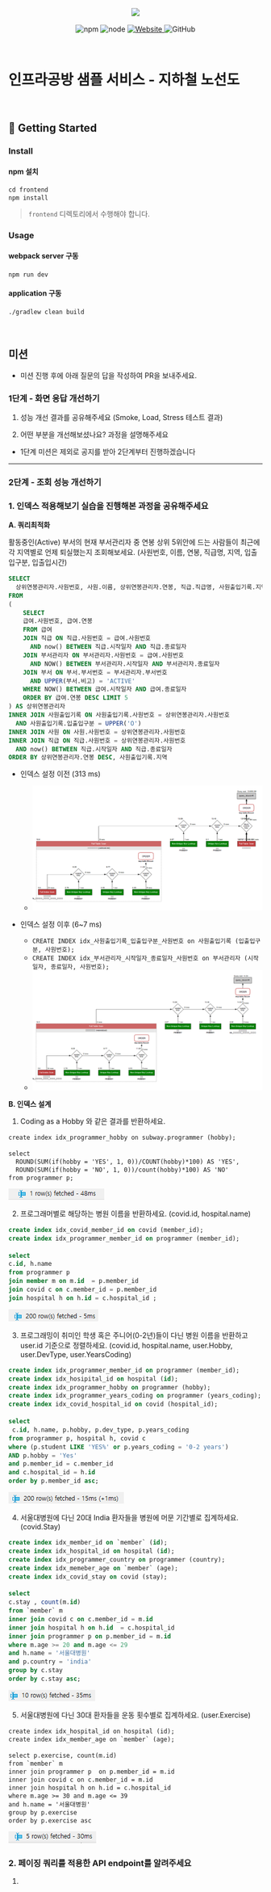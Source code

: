 <p align="center">
    <img width="200px;" src="https://raw.githubusercontent.com/woowacourse/atdd-subway-admin-frontend/master/images/main_logo.png"/>
</p>
<p align="center">
  <img alt="npm" src="https://img.shields.io/badge/npm-%3E%3D%205.5.0-blue">
  <img alt="node" src="https://img.shields.io/badge/node-%3E%3D%209.3.0-blue">
  <a href="https://edu.nextstep.camp/c/R89PYi5H" alt="nextstep atdd">
    <img alt="Website" src="https://img.shields.io/website?url=https%3A%2F%2Fedu.nextstep.camp%2Fc%2FR89PYi5H">
  </a>
  <img alt="GitHub" src="https://img.shields.io/github/license/next-step/atdd-subway-service">
</p>

<br>

# 인프라공방 샘플 서비스 - 지하철 노선도

<br>

## 🚀 Getting Started

### Install
#### npm 설치
```
cd frontend
npm install
```
> `frontend` 디렉토리에서 수행해야 합니다.

### Usage
#### webpack server 구동
```
npm run dev
```
#### application 구동
```
./gradlew clean build
```
<br>

## 미션

* 미션 진행 후에 아래 질문의 답을 작성하여 PR을 보내주세요.

### 1단계 - 화면 응답 개선하기
1. 성능 개선 결과를 공유해주세요 (Smoke, Load, Stress 테스트 결과)

2. 어떤 부분을 개선해보셨나요? 과정을 설명해주세요
- 1단계 미션은 제외로 공지를 받아 2단계부터 진행하겠습니다

---

### 2단계 - 조회 성능 개선하기


### 1. 인덱스 적용해보기 실습을 진행해본 과정을 공유해주세요

**A. 쿼리최적화**

활동중인(Active) 부서의 현재 부서관리자 중 연봉 상위 5위안에 드는 사람들이 최근에 각 지역별로 언제 퇴실했는지 조회해보세요.
(사원번호, 이름, 연봉, 직급명, 지역, 입출입구분, 입출입시간)

```sql
SELECT 
  상위연봉관리자.사원번호, 사원.이름, 상위연봉관리자.연봉, 직급.직급명, 사원출입기록.지역 , 사원출입기록.입출입구분 , 사원출입기록.입출입시간 
FROM
(
	SELECT 
	급여.사원번호, 급여.연봉
	FROM 급여
	JOIN 직급 ON 직급.사원번호 = 급여.사원번호
	  AND now() BETWEEN 직급.시작일자 AND 직급.종료일자 
	JOIN 부서관리자 ON 부서관리자.사원번호 = 급여.사원번호
	  AND NOW() BETWEEN 부서관리자.시작일자 AND 부서관리자.종료일자 
	JOIN 부서 ON 부서.부서번호 = 부서관리자.부서번호 
	  AND UPPER(부서.비고) = 'ACTIVE'
	WHERE NOW() BETWEEN 급여.시작일자 AND 급여.종료일자 
	ORDER BY 급여.연봉 DESC LIMIT 5
) AS 상위연봉관리자
INNER JOIN 사원출입기록 ON 사원출입기록.사원번호 = 상위연봉관리자.사원번호
  AND 사원출입기록.입출입구분 = UPPER('O')
INNER JOIN 사원 ON 사원.사원번호 = 상위연봉관리자.사원번호
INNER JOIN 직급 ON 직급.사원번호 = 상위연봉관리자.사원번호
  AND now() BETWEEN 직급.시작일자 AND 직급.종료일자
ORDER BY 상위연봉관리자.연봉 DESC, 사원출입기록.지역
```

- 인덱스 설정 이전 (313 ms)
    - ![](docs/A_쿼리최적화/img/인덱싱전.png)

- 인덱스 설정 이후 (6~7 ms)
    - `CREATE INDEX idx_사원출입기록_입출입구분_사원번호 on 사원출입기록 (입출입구분, 사원번호);`
    - `CREATE INDEX idx_부서관리자_시작일자_종료일자_사원번호 on 부서관리자 (시작일자, 종료일자, 사원번호);`
    - ![](docs/A_쿼리최적화/img/인덱싱후.png)

**B. 인덱스 설계**

1. Coding as a Hobby 와 같은 결과를 반환하세요.

```mysql
create index idx_programmer_hobby on subway.programmer (hobby);

select 
  ROUND(SUM(if(hobby = 'YES', 1, 0))/COUNT(hobby)*100) AS 'YES',
  ROUND(SUM(if(hobby = 'NO', 1, 0))/count(hobby)*100) AS 'NO'
from programmer p; 
```
![img.png](docs/A_쿼리최적화/img/1번.png)

2. 프로그래머별로 해당하는 병원 이름을 반환하세요. (covid.id, hospital.name)

```sql
create index idx_covid_member_id on covid (member_id);
create index idx_programmer_member_id on programmer (member_id);

select
c.id, h.name
from programmer p 
join member m on m.id  = p.member_id
join covid c on c.member_id = p.member_id 
join hospital h on h.id = c.hospital_id ;
```

![img.png](docs/A_쿼리최적화/img/2번.png)

3. 프로그래밍이 취미인 학생 혹은 주니어(0-2년)들이 다닌 병원 이름을 반환하고 user.id 기준으로 정렬하세요. (covid.id, hospital.name, user.Hobby, user.DevType, user.YearsCoding)

```sql
create index idx_programmer_member_id on programmer (member_id);
create index idx_hosipital_id on hospital (id);
create index idx_programmer_hobby on programmer (hobby);
create index idx_programmer_years_coding on programmer (years_coding);
create index idx_covid_hospital_id on covid (hospital_id);

select 
 c.id, h.name, p.hobby, p.dev_type, p.years_coding
from programmer p, hospital h, covid c
where (p.student LIKE 'YES%' or p.years_coding = '0-2 years')
AND p.hobby = 'Yes' 
and p.member_id = c.member_id 
and c.hospital_id = h.id 
order by p.member_id asc;
```
![img.png](docs/A_쿼리최적화/img/3번.png)


4. 서울대병원에 다닌 20대 India 환자들을 병원에 머문 기간별로 집계하세요. (covid.Stay)

```sql
create index idx_member_id on `member` (id);
create index idx_hospital_id on hospital (id);
create index idx_programmer_country on programmer (country);
create index idx_memeber_age on `member` (age);
create index idx_covid_stay on covid (stay);

select 
c.stay , count(m.id)
from `member` m
inner join covid c on c.member_id = m.id
inner join hospital h on h.id  = c.hospital_id 
inner join programmer p on p.member_id = m.id
where m.age >= 20 and m.age <= 29
and h.name = '서울대병원'
and p.country = 'india'
group by c.stay
order by c.stay asc;
```

![img.png](docs/A_쿼리최적화/img/4번.png)

5. 서울대병원에 다닌 30대 환자들을 운동 횟수별로 집계하세요. (user.Exercise)

```text
create index idx_hospital_id on hospital (id);
create index idx_member_age on `member` (age);

select p.exercise, count(m.id) 
from `member` m
inner join programmer p  on p.member_id = m.id 
inner join covid c on c.member_id = m.id
inner join hospital h on h.id = c.hospital_id 
where m.age >= 30 and m.age <= 39
and h.name = '서울대병원'
group by p.exercise 
order by p.exercise asc
```

![img.png](docs/A_쿼리최적화/img/5번.png)

### 2. 페이징 쿼리를 적용한 API endpoint를 알려주세요
1. 

